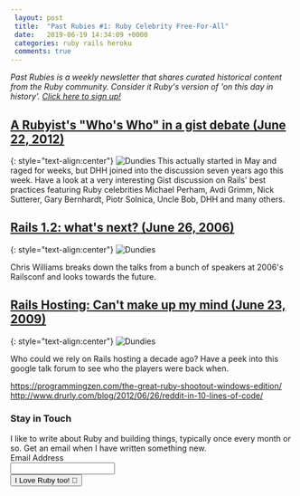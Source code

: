 ```yaml
---
 layout: post
 title:  "Past Rubies #1: Ruby Celebrity Free-For-All"
 date:   2019-06-19 14:34:09 +0000
 categories: ruby rails heroku
 comments: true
---
```


*Past Rubies is a weekly newsletter that shares curated historical content from the Ruby community. Consider it Ruby's version of 'on this day in history'. [Click here to sign up!](link)*

<!-- {: style="text-align:center"} -->
## [A Rubyist's "Who's Who" in a gist debate (June 22, 2012)](https://gist.github.com/justinko/2838490)
{: style="text-align:center"}
![Dundies](https://i.imgur.com/4sXzUMn.png)
This actually started in May and raged for weeks, but DHH joined into the discussion seven years ago this week. Have a look at a very interesting Gist discussion on Rails' best practices featuring Ruby celebrities Michael Perham, Avdi Grimm, Nick Sutterer, Gary Bernhardt, Piotr Solnica, Uncle Bob, DHH and many others.

<!-- {: style="text-align:center"} -->
## [Rails 1.2: what's next? (June 26, 2006)](http://web.archive.org/web/20060711170219/http://cwilliams.textdriven.com/articles/2006/06/26/railsconf-and-rails-1-2)
{: style="text-align:center"}
![Dundies](https://i.imgur.com/Gkk4IVR.png)

Chris Williams breaks down the talks from a bunch of speakers at 2006's Railsconf and looks towards the future.

<!-- {: style="text-align:center"} -->
## [Rails Hosting: Can't make up my mind (June 23, 2009)](https://groups.google.com/forum/#!topic/rubyonrails-talk/s5u-60VgezY)
{: style="text-align:center"}
![Dundies](https://i.imgur.com/c5JEzKY.png)

Who could we rely on Rails hosting a decade ago? Have a peek into this google talk forum to see who the players were back when.

https://programmingzen.com/the-great-ruby-shootout-windows-edition/
http://www.drurly.com/blog/2012/06/26/reddit-in-10-lines-of-code/


<form action="https://www.getdrip.com/forms/275494850/submissions" method="post" data-drip-embedded-form="275494850">
  <h3 data-drip-attribute="headline">Stay in Touch</h3>
  <div data-drip-attribute="description">I like to write about Ruby and building things, typically once every month or so. Get an email when I have written something new.</div>
    <div>
        <label for="drip-email">Email Address</label><br />
        <input type="email" id="drip-email" name="fields[email]" value="" />
    </div>
  <div>
    <input type="submit" value="I Love Ruby too! 💎" data-drip-attribute="sign-up-button" />
  </div>
</form>

<!-- Drip -->
<script type="text/javascript">
  var _dcq = _dcq || [];
  var _dcs = _dcs || {};
  _dcs.account = '2671646';

  (function() {
    var dc = document.createElement('script');
    dc.type = 'text/javascript'; dc.async = true;
    dc.src = '//tag.getdrip.com/2671646.js';
    var s = document.getElementsByTagName('script')[0];
    s.parentNode.insertBefore(dc, s);
  })();
</script>
<!-- end Drip -->
